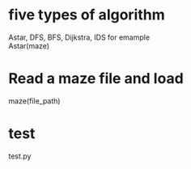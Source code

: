 #  five types of algorithm  
Astar, DFS, BFS, Dijkstra, IDS 
for emample  
Astar(maze)
  
# Read a maze file and load
maze(file_path) 

# test 
test.py


